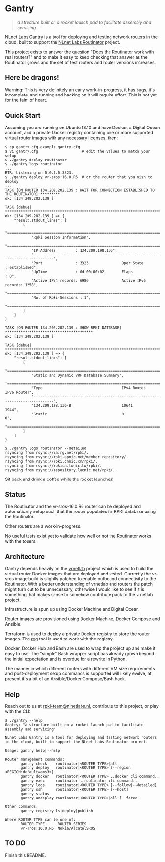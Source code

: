 # Gantry

> _a structure built on a rocket launch pad to facilitate assembly and servicing_

NLnet Labs Gantry is a tool for deploying and testing network routers in the cloud, built to support the [NLnet Labs Routinator](https://www.nlnetlabs.nl/projects/rpki/routinator/) project.

This project exists to answer the question "Does the Routinator work with real routers?" and to make it easy to keep checking that answer as the Routinator grows and the set of test routers and router versions increases.

## Here be dragons!

Warning: This is very definitely an early work-in-progress, it has bugs, it's incomplete, and running and hacking on it will require effort. This is not yet for the faint of heart.

## Quick Start

Assuming you are running on Ubuntu 18.10 and have Docker, a Digital Ocean account, and a private Docker registry containing one or more supported virtual router images with any necessary licenses, then:

```
$ cp gantry.cfg.example gantry.cfg
$ vi gantry.cfg                    # edit the values to match your setup
$ ./gantry deploy routinator
$ ./gantry logs routinator
...
RTR: Listening on 0.0.0.0:3323.
$ ./gantry deploy vr-sros:16.0.R6  # or the router that you wish to deploy
...
TASK [ON ROUTER 134.209.202.139 : WAIT FOR CONNECTION ESTABLISHED TO THE ROUTINATOR] *********
ok: [134.209.202.139 ]

TASK [debug] *********************************************************************************
ok: [134.209.202.139 ] => {
    "result.stdout_lines": [
        [
            "===============================================================================",
            "Rpki Session Information",
            "===============================================================================",
            "IP Address         : 134.209.198.136",
            "-------------------------------------------------------------------------------",
            "Port               : 3323               Oper State         : established",
            "UpTime             : 0d 00:00:02        Flaps              : 0",
            "Active IPv4 records: 6986               Active IPv6 records: 1258",
            "===============================================================================",
            "No. of Rpki-Sessions : 1",
            "==============================================================================="
        ]
    ]
}

TASK [ON ROUTER 134.209.202.139 : SHOW RPKI DATABASE] ****************************************
ok: [134.209.202.139 ]

TASK [debug] *********************************************************************************
ok: [134.209.202.139 ] => {
    "result.stdout_lines": [
        [
            "===============================================================================",
            "Static and Dynamic VRP Database Summary",
            "===============================================================================",
            "Type                                    IPv4 Routes         IPv6 Routes",
            "-------------------------------------------------------------------------------",
            "134.209.198.136-B                       10641               1944",
            "Static                                  0                   0",
            "==============================================================================="
        ]
    ]
}

$ ./gantry logs routinator --detailed
rsyncing from rsync://ca.rg.net/rpki/.
rsyncing from rsync://rpki.apnic.net/member_repository/.
rsyncing from rsync://rpki.cnnic.cn/rpki/.
rsyncing from rsync://rpkica.twnic.tw/rpki/.
rsyncing from rsync://repository.lacnic.net/rpki/.
```

Sit back and drink a coffee while the rocket launches!

## Status

The Routinator and the vr-sros-16.0.R6 router can be deployed and automatically setup such that the router populates its RPKI database using the Routinator.

Other routers are a work-in-progress.

No useful tests exist yet to validate how well or not the Routinator works with the touers.

## Architecture

Gantry depends heavily on the [vrnetlab](https://github.com/plajjan/vrnetlab) project which is used to build the virtual router Docker images that are deployed and tested. Currently the vr-sros image build is slightly patched to enable outbound connectivity to the Routinator. With a better understanding of vrnetlab and routers the patch might turn out to be unnecessary, otherwise I would like to see if it is something that makes sense to somehow contribute pack to the vrnetlab project.

Infrastructure is spun up using Docker Machine and Digital Ocean.

Router images are provisioned using Docker Machine, Docker Compose and Ansible.

Terraform is used to deploy a private Docker registry to store the router images. The [reg](https://github.com/genuinetools/reg) tool is used to work with the registry.

Docker, Docker Hub and Bash are used to wrap the project up and make it easy to use. The "simple" Bash wrapper script has already grown beyond the initial expectation and is overdue for a rewrite in Python.

The manner in which different routers with different VM size requirements and post-deployment setup commands is supported will likely evolve, at present it's a bit of an Ansible/Docker Compose/Bash hack.

## Help

Reach out to us at rpki-team@nlnetlabs.nl, contribute to this project, or play with the CLI:

```
$ ./gantry --help
Gantry: "a structure built on a rocket launch pad to facilitate assembly and servicing"

NLnet Labs Gantry is a tool for deploying and testing network routers in the cloud, built to support the NLnet Labs Routinator project.

Usage: gantry help|--help

Router management commands:
       gantry check    routinator|<ROUTER TYPE>|all 
       gantry deploy   routinator|<ROUTER TYPE> [--region <REGION:default=ams3>] 
       gantry docker   routinator|<ROUTER TYPE> ..docker cli command..
       gantry exec     routinator ..routinator cli command..
       gantry logs     routinator|<ROUTER TYPE> [--follow|--detailed]
       gantry ssh      routinator|<ROUTER TYPE> [--host]
       gantry status
       gantry undeploy routinator|<ROUTER TYPE>|all [--force]

Other commands:
       gantry registry ls|deploy|publish

Where ROUTER TYPE can be one of:
       ROUTER TYPE      ROUTER SERIES
       vr-sros:16.0.R6  Nokia/AlcatelSROS
```

## TO DO

Finish this README.
